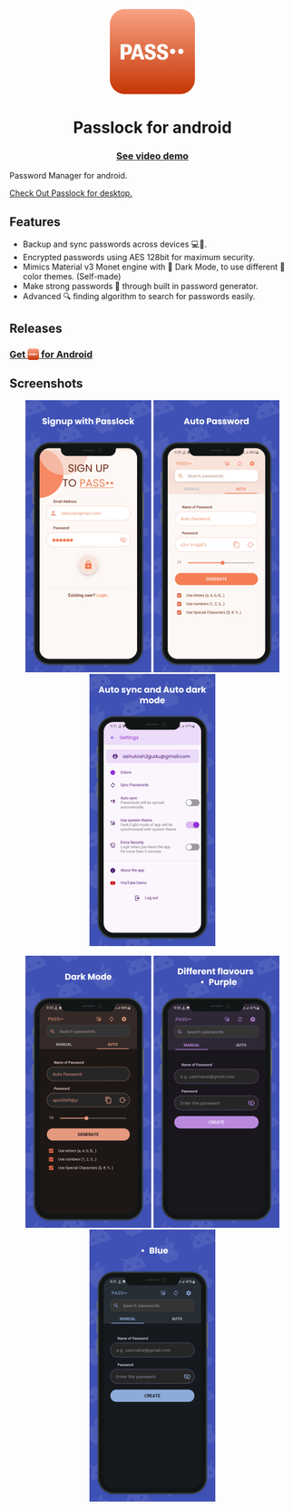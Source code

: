 <p align="center">
    <img src="./assets/pass.png" height="150px" width="150px" />
</p>

<h1 align="center">
    Passlock for android
</h1> 

<h3 align="center">
    <a href="https://www.youtube.com/watch?v=EOkMDc5mZWI">
        See video demo
    </a>
</h3> 

Password Manager for android.
<p align="left">
    <a href="https://github.com/AM-ash-OR-AM-I/PasslockDesktop">
        Check Out Passlock for desktop.
    </a>
</p>

## Features
* Backup and sync passwords across devices 💻📱.
* Encrypted passwords using AES 128bit for maximum security.
* Mimics Material v3 Monet engine with 🌙 Dark Mode, to use different 🎨 color themes. (Self-made)
* Make strong passwords 🔑 through built in password generator.
* Advanced 🔍 finding algorithm to search for passwords easily.

## Releases

<a href = "https://github.com/AM-ash-OR-AM-I/PasslockDesktop/releases/download/0.2/Passlock.msi"><h3>
    Get <img src = "assets/pass.png" height = 20 valign = "bottom"> for Android
    </h3> 
</a>


## Screenshots

<p align="center">
    <img src="./screenshots/1.png"/>
    <img src="./screenshots/2.png"/>
    <img src="./screenshots/4.png"/>
</p>
<p align="center">
    <img src="./screenshots/5.png"/>
    <img src="./screenshots/6.png"/>
    <img src="./screenshots/7.png"/>
</p>

